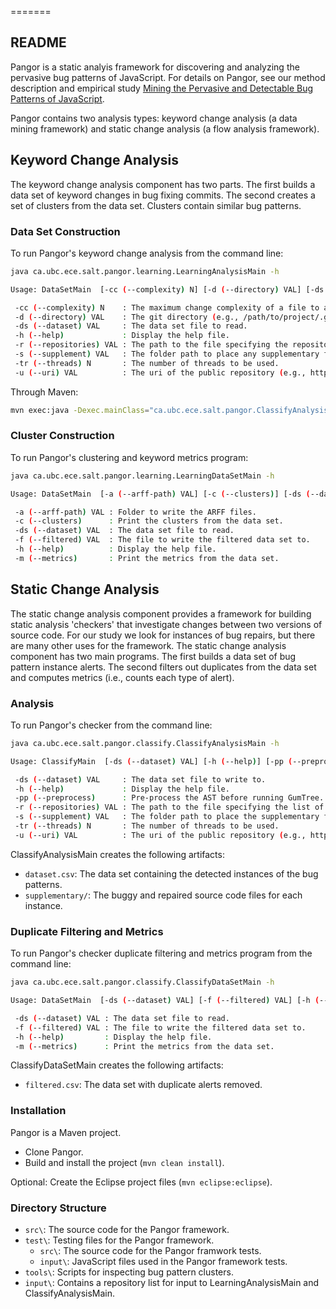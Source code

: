 =======
## README ##

Pangor is a static analyis framework for discovering and analyzing the pervasive bug patterns of JavaScript. For details on Pangor, see our method description and empirical study [Mining the Pervasive and Detectable Bug Patterns of JavaScript](http://salt.ece.ubc.ca/software/pangor/).

Pangor contains two analysis types: keyword change analysis (a data mining framework) and static change analysis (a flow analysis framework).

## Keyword Change Analysis ##

The keyword change analysis component has two parts. The first builds a data set of keyword changes in bug fixing commits. The second creates a set of clusters from the data set. Clusters contain similar bug patterns.

### Data Set Construction ###

To run Pangor's keyword change analysis from the command line:
```bash
java ca.ubc.ece.salt.pangor.learning.LearningAnalysisMain -h

Usage: DataSetMain  [-cc (--complexity) N] [-d (--directory) VAL] [-ds (--dataset) VAL] [-h (--help)] [-r (--repositories) VAL] [-s (--supplement) VAL] [-tr (--threads) N] [-u (--uri) VAL]

 -cc (--complexity) N    : The maximum change complexity of a file to analyze.
 -d (--directory) VAL    : The git directory (e.g., /path/to/project/.git/).
 -ds (--dataset) VAL     : The data set file to read.
 -h (--help)             : Display the help file.
 -r (--repositories) VAL : The path to the file specifying the repositories to analyze.
 -s (--supplement) VAL   : The folder path to place any supplementary files.
 -tr (--threads) N       : The number of threads to be used.
 -u (--uri) VAL          : The uri of the public repository (e.g., https://github.com/qhanam/JSRepairClass.git).
```

Through Maven:
```bash
mvn exec:java -Dexec.mainClass="ca.ubc.ece.salt.pangor.ClassifyAnalysisMain" -Dexec.args="-h"
```

### Cluster Construction ###

To run Pangor's clustering and keyword metrics program:
```bash
java ca.ubc.ece.salt.pangor.learning.LearningDataSetMain -h

Usage: DataSetMain  [-a (--arff-path) VAL] [-c (--clusters)] [-ds (--dataset) VAL] [-f (--filtered) VAL] [-h (--help)] [-m (--metrics)]

 -a (--arff-path) VAL : Folder to write the ARFF files.
 -c (--clusters)      : Print the clusters from the data set.
 -ds (--dataset) VAL  : The data set file to read.
 -f (--filtered) VAL  : The file to write the filtered data set to.
 -h (--help)          : Display the help file.
 -m (--metrics)       : Print the metrics from the data set.
```

## Static Change Analysis ##

The static change analysis component provides a framework for building static analysis 'checkers' that investigate changes between two versions of source code. For our study we look for instances of bug repairs, but there are many other uses for the framework. The static change analysis component has two main programs. The first builds a data set of bug pattern instance alerts. The second filters out duplicates from the data set and computes metrics (i.e., counts each type of alert).

### Analysis ###

To run Pangor's checker from the command line:
```bash
java ca.ubc.ece.salt.pangor.classify.ClassifyAnalysisMain -h

Usage: ClassifyMain  [-ds (--dataset) VAL] [-h (--help)] [-pp (--preprocess)] [-r (--repositories) VAL] [-s (--supplement) VAL] [-tr (--threads) N] [-u (--uri) VAL]

 -ds (--dataset) VAL     : The data set file to write to.
 -h (--help)             : Display the help file.
 -pp (--preprocess)      : Pre-process the AST before running GumTree. Expands ternary operators and short circuits.
 -r (--repositories) VAL : The path to the file specifying the list of repositories to analyze.
 -s (--supplement) VAL   : The folder path to place the supplementary files.
 -tr (--threads) N       : The number of threads to be used.
 -u (--uri) VAL          : The uri of the public repository (e.g., https://github.com/qhanam/JSRepairClass.git).
```

ClassifyAnalysisMain creates the following artifacts:

* `dataset.csv`: The data set containing the detected instances of the bug patterns.
* `supplementary/`: The buggy and repaired source code files for each instance.

### Duplicate Filtering and Metrics ###

To run Pangor's checker duplicate filtering and metrics program from the command line:
```bash
java ca.ubc.ece.salt.pangor.classify.ClassifyDataSetMain -h

Usage: DataSetMain  [-ds (--dataset) VAL] [-f (--filtered) VAL] [-h (--help)] [-m (--metrics)]

 -ds (--dataset) VAL : The data set file to read.
 -f (--filtered) VAL : The file to write the filtered data set to.
 -h (--help)         : Display the help file.
 -m (--metrics)      : Print the metrics from the data set.
```

ClassifyDataSetMain creates the following artifacts:

* `filtered.csv`: The data set with duplicate alerts removed.

### Installation ###

Pangor is a Maven project.

* Clone Pangor.
* Build and install the project (`mvn clean install`).

Optional: Create the Eclipse project files (`mvn eclipse:eclipse`).

### Directory Structure ###

* `src\`: The source code for the Pangor framework.
* `test\`: Testing files for the Pangor framework.
    * `src\`: The source code for the Pangor framwork tests.
    * `input\`: JavaScript files used in the Pangor framework tests.
* `tools\`: Scripts for inspecting bug pattern clusters.
* `input\`: Contains a repository list for input to LearningAnalysisMain and ClassifyAnalysisMain.
